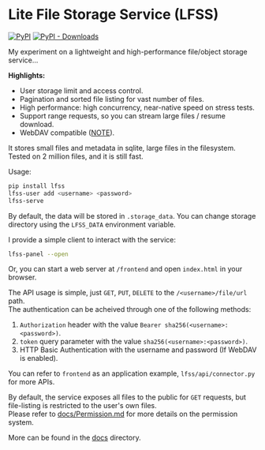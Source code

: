 # Lite File Storage Service (LFSS)
[![PyPI](https://img.shields.io/pypi/v/lfss)](https://pypi.org/project/lfss/) [![PyPI - Downloads](https://img.shields.io/pypi/dm/lfss)](https://pypi.org/project/lfss/)

My experiment on a lightweight and high-performance file/object storage service...  

**Highlights:**

- User storage limit and access control.
- Pagination and sorted file listing for vast number of files.  
- High performance: high concurrency, near-native speed on stress tests.
- Support range requests, so you can stream large files / resume download.
- WebDAV compatible ([NOTE](./docs/Webdav.md)).

It stores small files and metadata in sqlite, large files in the filesystem.  
Tested on 2 million files, and it is still fast.

Usage: 
```sh
pip install lfss
lfss-user add <username> <password>
lfss-serve
```

By default, the data will be stored in `.storage_data`. 
You can change storage directory using the `LFSS_DATA` environment variable.

I provide a simple client to interact with the service: 
```sh
lfss-panel --open
```
Or, you can start a web server at `/frontend` and open `index.html` in your browser. 

The API usage is simple, just `GET`, `PUT`, `DELETE` to the `/<username>/file/url` path.  
The authentication can be acheived through one of the following methods:
1. `Authorization` header with the value `Bearer sha256(<username>:<password>)`.
2. `token` query parameter with the value `sha256(<username>:<password>)`.
3. HTTP Basic Authentication with the username and password (If WebDAV is enabled).

You can refer to `frontend` as an application example, `lfss/api/connector.py` for more APIs. 

By default, the service exposes all files to the public for `GET` requests, 
but file-listing is restricted to the user's own files.  
Please refer to [docs/Permission.md](./docs/Permission.md) for more details on the permission system. 

More can be found in the [docs](./docs) directory.